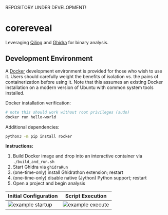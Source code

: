 REPOSITORY UNDER DEVELOPMENT!

# corereveal
Leveraging [Qiling](https://qiling.io/) and [Ghidra](https://ghidra-sre.org/) for binary analysis.

## Development Environment

A [Docker](https://www.docker.com/) development environment is provided for those who wish to use it. Users should carefully weight the benefits of isolation vs. the pains of containerization before using it. Note that this assumes an existing Docker installation on a modern version of Ubuntu with common system tools installed.

Docker installation verification:

```bash
# note this should work without root privileges (sudo)
docker run hello-world
```

Additional dependencies:

```bash
python3 -m pip install rocker
```

**Instructions:**
1. Build Docker image and drop into an interactive container via `./build_and_run.sh`
2. Start Ghidra via `ghidraRun`
3. (one-time-only) install Ghidrathon extension; restart
4. (one-time-only) disable native (Jython) Python support; restart
5. Open a project and begin analysis

Initial Configuration | Script Execution
--- | ---
![example startup](docs/container-startup.gif) | ![example execute](docs/running-corereveal.gif)


